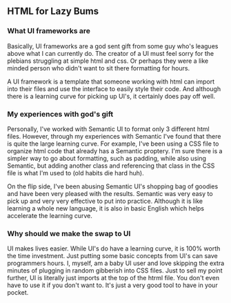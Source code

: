 
## HTML for Lazy Bums

### What UI frameworks are
Basically, UI frameworks are a god sent gift from some guy who's leagues above what I can currently do. The creator of a UI must feel sorry for the plebians struggling at simple html and css. Or perhaps they were a like minded person who didn't want to sit there formatting for hours. 

A UI framework is a template that someone working with html can import into their files and use the interface to easily style their code. And although there is a learning curve for picking up UI's, it certainly does pay off well.


### My experiences with god's gift
Personally, I've worked with Semantic UI to format only 3 different html files. However, through my experiences with Semantic I've found that there is quite the large learning curve. For example, I've been using a CSS file to organize html code that already has a Semantic proptery. I'm sure there is a simpler way to go about formatting, such as padding, while also using Semantic, but adding another class and referencing that class in the CSS file is what I'm used to (old habits die hard huh). 

On the flip side, I've been abusing Semantic UI's shopping bag of goodies and have been very pleased with the results. Semantic was very easy to pick up and very very effective to put into practice. Although it is like learning a whole new language, it is also in basic English which helps accelerate the learning curve. 


### Why should we make the swap to UI
UI makes lives easier. While UI's do have a learning curve, it is 100% worth the time investment. Just putting some basic concepts from UI's can save programmers hours. I, myself, am a baby UI user and love skipping the extra minutes of plugging in random gibberish into CSS files. Just to sell my point further, UI is literally just imports at the top of the htrml file. You don't even have to use it if you don't want to. It's just a very good tool to have in your pocket. 
